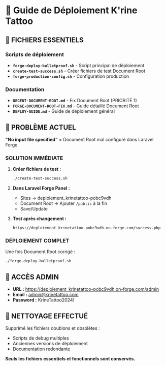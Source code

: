 # 🚀 Guide de Déploiement K'rine Tattoo

## 📁 FICHIERS ESSENTIELS

### Scripts de déploiement
- **`forge-deploy-bulletproof.sh`** - Script principal de déploiement
- **`create-test-success.sh`** - Créer fichiers de test Document Root
- **`forge-production-config.sh`** - Configuration production

### Documentation
- **`URGENT-DOCUMENT-ROOT.md`** - Fix Document Root (PRIORITÉ 1)
- **`FORGE-DOCUMENT-ROOT-FIX.md`** - Guide détaillé Document Root
- **`DEPLOY-GUIDE.md`** - Guide de déploiement général

## 🚨 PROBLÈME ACTUEL

**"No input file specified"** = Document Root mal configuré dans Laravel Forge

### SOLUTION IMMÉDIATE

1. **Créer fichiers de test :**
   ```bash
   ./create-test-success.sh
   ```

2. **Dans Laravel Forge Panel :**
   - Sites → deploiement_krinetattoo-pobc9vdh
   - Document Root → Ajouter `/public` à la fin
   - Save/Update

3. **Test après changement :**
   ```
   https://deploiement_krinetattoo-pobc9vdh.on-forge.com/success.php
   ```

### DÉPLOIEMENT COMPLET

Une fois Document Root corrigé :
```bash
./forge-deploy-bulletproof.sh
```

## 🔑 ACCÈS ADMIN

- **URL :** https://deploiement_krinetattoo-pobc9vdh.on-forge.com/admin
- **Email :** admin@krinetattoo.com  
- **Password :** KrineTattoo2024!

## 🧹 NETTOYAGE EFFECTUÉ

Supprimé les fichiers doublons et obsolètes :
- Scripts de debug multiples
- Anciennes versions de déploiement
- Documentation redondante

**Seuls les fichiers essentiels et fonctionnels sont conservés.**